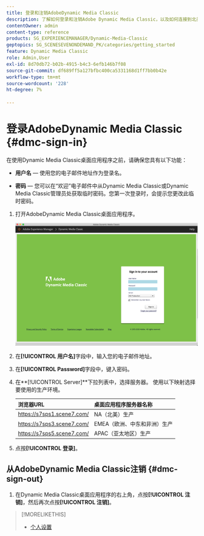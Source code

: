 ```yaml
---
title: 登录和注销AdobeDynamic Media Classic
description: 了解如何登录和注销Adobe Dynamic Media Classic，以及如何连接到北美(NA)或欧洲、中东、非洲(EMEA)或亚太(APAC)的生产环境服务器。
contentOwner: admin
content-type: reference
products: SG_EXPERIENCEMANAGER/Dynamic-Media-Classic
geptopics: SG_SCENESEVENONDEMAND_PK/categories/getting_started
feature: Dynamic Media Classic
role: Admin,User
exl-id: 8d70db72-b02b-4915-b4c3-6efb146b7f08
source-git-commit: df689ff5a127bfbc400ca5331168d1ff7bb0b42e
workflow-type: tm+mt
source-wordcount: '228'
ht-degree: 7%

---
```


<!-- UPDATE THIS TOPIC AFTER DECEMBER 31, 2020!!!!! -->

# 登录AdobeDynamic Media Classic {#dmc-sign-in}

在使用Dynamic Media Classic桌面应用程序之前，请确保您具有以下功能：

* **用户名**  — 使用您的电子邮件地址作为登录名。

* **密码**  — 您可以在“欢迎”电子邮件中从Dynamic Media Classic或Dynamic Media Classic管理员处获取临时密码。您第一次登录时，会提示您更改此临时密码。

1. 打开AdobeDynamic Media Classic桌面应用程序。

   ![Dynamic Media Classic登录](/help/assets/dmclassic-login1.png)

1. 在&#x200B;**[!UICONTROL 用户名]**&#x200B;字段中，输入您的电子邮件地址。
1. 在&#x200B;**[!UICONTROL Password]**&#x200B;字段中，键入密码。
1. 在&#x200B;**[!UICONTROL Server]**下拉列表中，选择服务器。
使用以下映射选择要使用的生产环境。

   | 浏览器URL | 桌面应用程序服务器名称 |
   |---|---|
   | https://s7sps1.scene7.com/ | NA（北美）生产 |
   | https://s7sps3.scene7.com/ | EMEA（欧洲、中东和非洲）生产 |
   | https://s7sps5.scene7.com/ | APAC（亚太地区）生产 |

1. 点按&#x200B;**[!UICONTROL 登录]**。

## 从AdobeDynamic Media Classic注销 {#dmc-sign-out}

1. 在Dynamic Media Classic桌面应用程序的右上角，点按&#x200B;**[!UICONTROL 注销]**，然后再次点按&#x200B;**[!UICONTROL 注销]**。

>[!MORELIKETHIS]
>
>* [个人设置](personal-setup.md#personal_setup)


